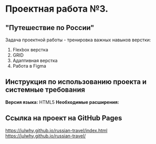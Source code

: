 # Проектная работа №3.
## "Путешествие по России"

Задача проектной работы - тренировка важных навыков верстки: 
1. Flexbox верстка
2. GRID
3. Адаптивная верстка
4. Работа в Figma

## Инструкция по использованию проекта и системные требования
**Версия языка:** HTML5 
**Необходимые расширения:** 

## Ссылка на проект на GitHub Pages
https://julwhy.github.io/russian-travel/index.html
https://julwhy.github.io/russian-travel/

